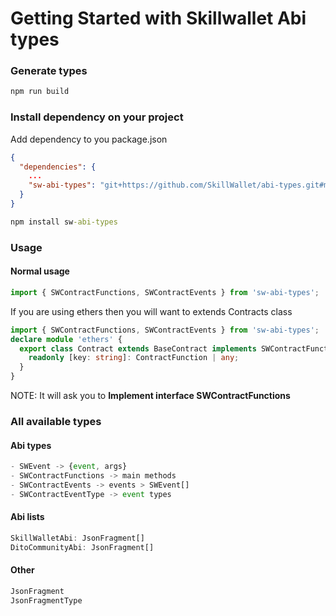 # Getting Started with Skillwallet Abi types

### Generate types

```cmd
npm run build
```

### Install dependency on your project


Add dependency to you package.json

```json
{
  "dependencies": {
    ...
    "sw-abi-types": "git+https://github.com/SkillWallet/abi-types.git#main"
  }
}

```

```cmd
npm install sw-abi-types
```



### Usage

#### Normal usage

```ts
import { SWContractFunctions, SWContractEvents } from 'sw-abi-types';
```

If you are using ethers then you will want to extends Contracts class 

```ts
import { SWContractFunctions, SWContractEvents } from 'sw-abi-types';
declare module 'ethers' {
  export class Contract extends BaseContract implements SWContractFunctions {
    readonly [key: string]: ContractFunction | any;
  }
}
```

NOTE: It will ask you to **Implement interface SWContractFunctions**


### All available types

#### Abi types
```ts
- SWEvent -> {event, args}
- SWContractFunctions -> main methods
- SWContractEvents -> events > SWEvent[]
- SWContractEventType -> event types
```

#### Abi lists
```ts
SkillWalletAbi: JsonFragment[]
DitoCommunityAbi: JsonFragment[]
```

#### Other

```ts
JsonFragment
JsonFragmentType
```